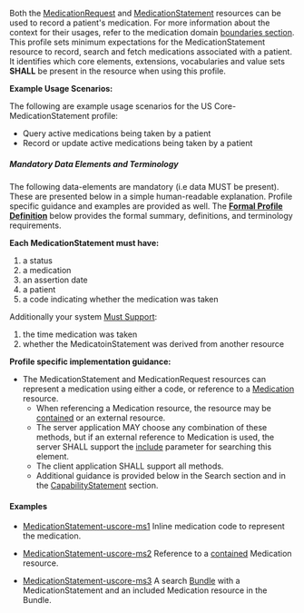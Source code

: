 Both the [MedicationRequest] and [MedicationStatement] resources can be used to record a patient's medication.  For more information about the context for their usages, refer to the medication domain [boundaries section].  This profile sets minimum expectations for the MedicationStatement resource to record, search and fetch medications associated with a patient. It identifies which core elements, extensions, vocabularies and value sets **SHALL** be present in the resource when using this profile.

**Example Usage Scenarios:**

The following are example usage scenarios for the
US Core-MedicationStatement profile:

-   Query active medications being taken by a patient
-   Record or update active medications being taken by a patient

##### Mandatory Data Elements and Terminology


The following data-elements are mandatory (i.e data MUST be present). These are presented below in a simple human-readable explanation.  Profile specific guidance and examples are provided as well.  The [**Formal Profile Definition**](#profile) below provides the  formal summary, definitions, and  terminology requirements.  

**Each MedicationStatement must have:**

1.  a status
1.  a medication
1.  an assertion date
1.  a patient
1.  a code indicating whether the medication was taken

Additionally your system [Must Support]:

1. the time medication was taken
2. whether the MedicatoinStatement was derived from another resource

**Profile specific implementation guidance:**

*  The MedicationStatement and MedicationRequest resources can represent a medication using either a code, or reference to a [Medication] resource.
    *  When referencing a Medication resource,  the resource may be [contained] or an external resource.
    *  The server application MAY choose any combination of these methods, but if an external reference to Medication is used, the server SHALL support the [include] parameter for searching this element.
    *  The client application SHALL support all methods.  
    *  Additional guidance is provided below in the Search section and in the [CapabilityStatement] section.

#### Examples

- [MedicationStatement-uscore-ms1](MedicationStatement-uscore-ms1.html) Inline medication code to represent the medication.
- [MedicationStatement-uscore-ms2](MedicationStatement-uscore-ms2.html) Reference to a [contained](http://build.fhir.org/references.html#contained) Medication resource.
- [MedicationStatement-uscore-ms3](Bundle-uscore-ms3.html) A search [Bundle](http://build.fhir.org/bundle.html) with a MedicationStatement and an included Medication resource in the Bundle.

  [Medication Clinical Drug (RxNorm)]: ValueSet-us-core-medication-codes.html
  [MedicationRequestStatus]: http://build.fhir.org/us/daf/ValueSet-medication-request-status.html
[MedicationStatementStatus]: http://build.fhir.org/us/daf/ValueSet-medication-statement-status.html
[MedicationStatement]:http://build.fhir.org/medicationstatement.html
 [MedicationRequest]: http://build.fhir.org/medicationrequest.html
 [Medication]:http://build.fhir.org/medication.html
 [CapabilityStatement]: capstmnts.html
 [boundaries section]: http://build.fhir.org/medicationrequest.html#bnr
[include]: http://build.fhir.org/search.html#include
[contained]: http://build.fhir.org/references.html#contained
[Must Support]: guidance.html#must-support
